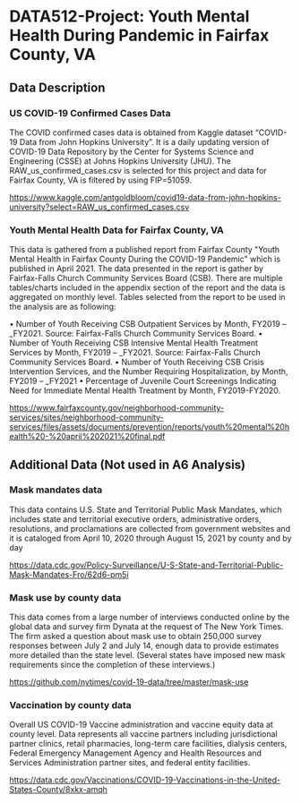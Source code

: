 # DATA512-Project: Youth Mental Health During Pandemic in Fairfax County, VA


## Data Description

### US COVID-19 Confirmed Cases Data

The COVID confirmed cases data is obtained from Kaggle dataset “COVID-19 Data from John Hopkins University”. It is a daily updating version of COVID-19 Data Repository by the Center for Systems Science and Engineering (CSSE) at Johns Hopkins University (JHU). The RAW_us_confirmed_cases.csv is selected for this project and data for Fairfax County, VA is filtered by using FIP=51059. 

https://www.kaggle.com/antgoldbloom/covid19-data-from-john-hopkins-university?select=RAW_us_confirmed_cases.csv

### Youth Mental Health Data for Fairfax County, VA

This data is gathered from a published report from Fairfax County "Youth Mental Health in Fairfax County During the COVID-19 Pandemic" which is published in April 2021. The data presented in the report is gather by Fairfax-Falls Church Community Services Board (CSB). There are multiple tables/charts included in the appendix section of the report and the data is aggregated on monthly level. Tables selected from the report to be used in the analysis are as following:

•	Number of Youth Receiving CSB Outpatient Services by Month, FY2019 – _FY2021. Source: Fairfax-Falls Church Community Services Board.
•	Number of Youth Receiving CSB Intensive Mental Health Treatment Services by Month, FY2019 – _FY2021. Source: Fairfax-Falls Church Community Services Board.
•	Number of Youth Receiving CSB Crisis Intervention Services, and the Number Requiring Hospitalization, by Month, FY2019 – _FY2021
•	Percentage of Juvenile Court Screenings Indicating Need for Immediate Mental Health Treatment by Month, FY2019-FY2020. 

https://www.fairfaxcounty.gov/neighborhood-community-services/sites/neighborhood-community-services/files/assets/documents/prevention/reports/youth%20mental%20health%20-%20april%202021%20final.pdf

## Additional Data (Not used in A6 Analysis)

### Mask mandates data

This data contains U.S. State and Territorial Public Mask Mandates, which includes state and territorial executive orders, administrative orders, resolutions, and proclamations are collected from government websites and it is cataloged from April 10, 2020 through August 15, 2021 by county and by day

https://data.cdc.gov/Policy-Surveillance/U-S-State-and-Territorial-Public-Mask-Mandates-Fro/62d6-pm5i

### Mask use by county data

This data comes from a large number of interviews conducted online by the global data and survey firm Dynata at the request of The New York Times. The firm asked a question about mask use to obtain 250,000 survey responses between July 2 and July 14, enough data to provide estimates more detailed than the state level. (Several states have imposed new mask requirements since the completion of these interviews.)

https://github.com/nytimes/covid-19-data/tree/master/mask-use

### Vaccination by county data

Overall US COVID-19 Vaccine administration and vaccine equity data at county level. Data represents all vaccine partners including jurisdictional partner clinics, retail pharmacies, long-term care facilities, dialysis centers, Federal Emergency Management Agency and Health Resources and Services Administration partner sites, and federal entity facilities. 

https://data.cdc.gov/Vaccinations/COVID-19-Vaccinations-in-the-United-States-County/8xkx-amqh
